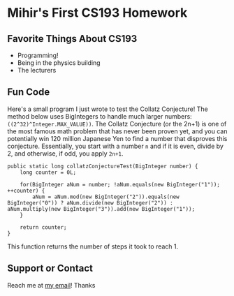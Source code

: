 # Mihir's First CS193 Homework

## Favorite Things About CS193
- Programming!
- Being in the physics building
- The lecturers

## Fun Code
Here's a small program I just wrote to test the Collatz Conjecture! The method below uses BigIntegers to handle much larger numbers: `((2^32)^Integer.MAX_VALUE))`. The Collatz Conjecture (or the 2n+1) is one of the most famous math problem that has never been proven yet, and you can potentially win 120 million Japanese Yen to find a number that disproves this conjecture. Essentially, you start with a number `n` and if it is even, divide by 2, and otherwise, if odd, you apply `2n+1`.
```
public static long collatzConjectureTest(BigInteger number) {
    long counter = 0L;

    for(BigInteger aNum = number; !aNum.equals(new BigInteger("1")); ++counter) {
        aNum = aNum.mod(new BigInteger("2")).equals(new BigInteger("0")) ? aNum.divide(new BigInteger("2")) : aNum.multiply(new BigInteger("3")).add(new BigInteger("1"));
    }

    return counter;
}
```
This function returns the number of steps it took to reach 1.

## Support or Contact

Reach me at [my email](mailto:chauhanm@purdue.edu)! Thanks
